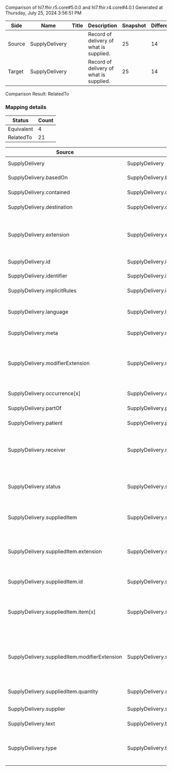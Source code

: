 Comparison of hl7.fhir.r5.core#5.0.0 and hl7.fhir.r4.core#4.0.1
Generated at Thursday, July 25, 2024 3:56:51 PM

| Side | Name | Title | Description | Snapshot | Differential |
| --- | --- | --- | --- | --- | --- |
| Source | SupplyDelivery |  | Record of delivery of what is supplied. | 25 | 14 |
| Target | SupplyDelivery |  | Record of delivery of what is supplied. | 25 | 14 |


Comparison Result: RelatedTo


### Mapping details

| Status | Count |
| ------ | ----- |
Equivalent | 4 |
RelatedTo | 21 |


| Source | Target | Status | Message |
| ------ | ------ | ------ | ------- |
| SupplyDelivery | SupplyDelivery | Equivalent | R5 `SupplyDelivery` maps as Equivalent to R4 `SupplyDelivery` |
| SupplyDelivery.basedOn | SupplyDelivery.basedOn | Equivalent | R5 `SupplyDelivery.basedOn` maps as Equivalent to R4 `SupplyDelivery.basedOn` |
| SupplyDelivery.contained | SupplyDelivery.contained | Equivalent | R5 `SupplyDelivery.contained` maps as Equivalent to R4 `SupplyDelivery.contained` |
| SupplyDelivery.destination | SupplyDelivery.destination | Equivalent | R5 `SupplyDelivery.destination` maps as Equivalent to R4 `SupplyDelivery.destination` |
| SupplyDelivery.extension | SupplyDelivery.extension | SourceIsBroaderThanTarget | R5 `SupplyDelivery.extension` maps as SourceIsBroaderThanTarget to R4 `SupplyDelivery.extension` - extension has change due to type change: R5 `extension` `Extension` maps as SourceIsBroaderThanTarget for R4 `extension` |
| SupplyDelivery.id | SupplyDelivery.id | Equivalent | R5 `SupplyDelivery.id` maps as Equivalent to R4 `SupplyDelivery.id` |
| SupplyDelivery.identifier | SupplyDelivery.identifier | Equivalent | R5 `SupplyDelivery.identifier` maps as Equivalent to R4 `SupplyDelivery.identifier` |
| SupplyDelivery.implicitRules | SupplyDelivery.implicitRules | Equivalent | R5 `SupplyDelivery.implicitRules` maps as Equivalent to R4 `SupplyDelivery.implicitRules` |
| SupplyDelivery.language | SupplyDelivery.language | RelatedTo | R5 `SupplyDelivery.language` maps as RelatedTo to R4 `SupplyDelivery.language` - language changed the binding strength from Required to Preferred |
| SupplyDelivery.meta | SupplyDelivery.meta | Equivalent | R5 `SupplyDelivery.meta` maps as Equivalent to R4 `SupplyDelivery.meta` |
| SupplyDelivery.modifierExtension | SupplyDelivery.modifierExtension | SourceIsBroaderThanTarget | R5 `SupplyDelivery.modifierExtension` maps as SourceIsBroaderThanTarget to R4 `SupplyDelivery.modifierExtension` - modifierExtension has change due to type change: R5 `modifierExtension` `Extension` maps as SourceIsBroaderThanTarget for R4 `modifierExtension` |
| SupplyDelivery.occurrence[x] | SupplyDelivery.occurrence[x] | Equivalent | R5 `SupplyDelivery.occurrence[x]` maps as Equivalent to R4 `SupplyDelivery.occurrence[x]` |
| SupplyDelivery.partOf | SupplyDelivery.partOf | Equivalent | R5 `SupplyDelivery.partOf` maps as Equivalent to R4 `SupplyDelivery.partOf` |
| SupplyDelivery.patient | SupplyDelivery.patient | Equivalent | R5 `SupplyDelivery.patient` maps as Equivalent to R4 `SupplyDelivery.patient` |
| SupplyDelivery.receiver | SupplyDelivery.receiver | SourceIsBroaderThanTarget | R5 `SupplyDelivery.receiver` maps as SourceIsBroaderThanTarget to R4 `SupplyDelivery.receiver` - receiver has change due to type change: R5 `receiver` `Reference` maps as SourceIsBroaderThanTarget for R4 `receiver` |
| SupplyDelivery.status | SupplyDelivery.status | Equivalent | R5 `SupplyDelivery.status` maps as Equivalent to R4 `SupplyDelivery.status` - status has compatible required binding for code type: http://hl7.org/fhir/ValueSet/supplydelivery-status|5.0.0 and http://hl7.org/fhir/ValueSet/supplydelivery-status|4.0.1 (Equivalent) |
| SupplyDelivery.suppliedItem | SupplyDelivery.suppliedItem | RelatedTo | R5 `SupplyDelivery.suppliedItem` maps as RelatedTo to R4 `SupplyDelivery.suppliedItem` - suppliedItem changed from array to scalar (max cardinality from * to 1) |
| SupplyDelivery.suppliedItem.extension | SupplyDelivery.suppliedItem.extension | SourceIsBroaderThanTarget | R5 `SupplyDelivery.suppliedItem.extension` maps as SourceIsBroaderThanTarget to R4 `SupplyDelivery.suppliedItem.extension` - extension has change due to type change: R5 `extension` `Extension` maps as SourceIsBroaderThanTarget for R4 `extension` |
| SupplyDelivery.suppliedItem.id | SupplyDelivery.suppliedItem.id | Equivalent | R5 `SupplyDelivery.suppliedItem.id` maps as Equivalent to R4 `SupplyDelivery.suppliedItem.id` |
| SupplyDelivery.suppliedItem.item[x] | SupplyDelivery.suppliedItem.item[x] | SourceIsBroaderThanTarget | R5 `SupplyDelivery.suppliedItem.item[x]` maps as SourceIsBroaderThanTarget to R4 `SupplyDelivery.suppliedItem.item[x]` - item[x] has change due to type change: R5 `item[x]` `Reference` maps as SourceIsBroaderThanTarget for R4 `item[x]` |
| SupplyDelivery.suppliedItem.modifierExtension | SupplyDelivery.suppliedItem.modifierExtension | SourceIsBroaderThanTarget | R5 `SupplyDelivery.suppliedItem.modifierExtension` maps as SourceIsBroaderThanTarget to R4 `SupplyDelivery.suppliedItem.modifierExtension` - modifierExtension has change due to type change: R5 `modifierExtension` `Extension` maps as SourceIsBroaderThanTarget for R4 `modifierExtension` |
| SupplyDelivery.suppliedItem.quantity | SupplyDelivery.suppliedItem.quantity | Equivalent | R5 `SupplyDelivery.suppliedItem.quantity` maps as Equivalent to R4 `SupplyDelivery.suppliedItem.quantity` |
| SupplyDelivery.supplier | SupplyDelivery.supplier | Equivalent | R5 `SupplyDelivery.supplier` maps as Equivalent to R4 `SupplyDelivery.supplier` |
| SupplyDelivery.text | SupplyDelivery.text | Equivalent | R5 `SupplyDelivery.text` maps as Equivalent to R4 `SupplyDelivery.text` |
| SupplyDelivery.type | SupplyDelivery.type | Equivalent | R5 `SupplyDelivery.type` maps as Equivalent to R4 `SupplyDelivery.type` - type has compatible required binding for non-code type: http://hl7.org/fhir/ValueSet/supplydelivery-supplyitemtype|5.0.0 and http://hl7.org/fhir/ValueSet/supplydelivery-type|4.0.1 (Equivalent) |

